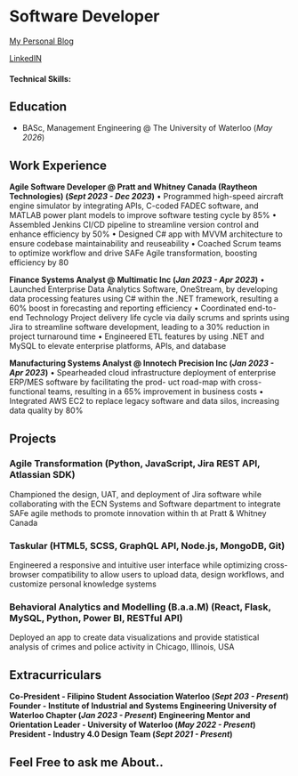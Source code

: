 # Software Developer
[My Personal Blog](https://medium.com/@adrv.eraa)

[LinkedIN]()

#### Technical Skills: 

## Education
- BASc, Management Engineering @ The University of Waterloo (_May 2026_)

## Work Experience
**Agile Software Developer @ Pratt and Whitney Canada (Raytheon Technologies) (_Sept 2023 - Dec 2023_)**
• Programmed high-speed aircraft engine simulator by integrating APIs, C-coded FADEC software, and
MATLAB power plant models to improve software testing cycle by 85%
• Assembled Jenkins CI/CD pipeline to streamline version control and enhance efficiency by 50%
• Designed C# app with MVVM architecture to ensure codebase maintainability and reuseability
• Coached Scrum teams to optimize workflow and drive SAFe Agile transformation, boosting efficiency by 80

**Finance Systems Analyst @ Multimatic Inc (_Jan 2023 - Apr 2023_)**
• Launched Enterprise Data Analytics Software, OneStream, by developing data processing features using
C# within the .NET framework, resulting a 60% boost in forecasting and reporting efficiency
• Coordinated end-to-end Technology Project delivery life cycle via daily scrums and sprints using Jira to
streamline software development, leading to a 30% reduction in project turnaround time
• Engineered ETL features by using .NET and MySQL to elevate enterprise platforms, APIs, and database

**Manufacturing Systems Analyst @ Innotech Precision Inc (_Jan 2023 - Apr 2023_)**
• Spearheaded cloud infrastructure deployment of enterprise ERP/MES software by facilitating the prod-
uct road-map with cross-functional teams, resulting in a 65% improvement in business costs
• Integrated AWS EC2 to replace legacy software and data silos, increasing data quality by 80%

## Projects
### Agile Transformation (Python, JavaScript, Jira REST API, Atlassian SDK)
Championed the design, UAT, and deployment of Jira software while collaborating with the ECN Systems and
Software department to integrate SAFe agile methods to promote innovation within th at Pratt & Whitney Canada

### Taskular (HTML5, SCSS, GraphQL API, Node.js, MongoDB, Git)
Engineered a responsive and intuitive user interface while optimizing cross-browser compatibility to allow
users to upload data, design workflows, and customize personal knowledge systems

### Behavioral Analytics and Modelling (B.a.a.M) (React, Flask, MySQL, Python, Power BI, RESTful API)
Deployed an app to create data visualizations and provide statistical analysis of crimes and police activity in
Chicago, Illinois, USA


## Extracurriculars
**Co-President - Filipino Student Association Waterloo (_Sept 203 - Present_)**
**Founder - Institute of Industrial and Systems Engineering University of Waterloo Chapter (_Jan 2023 - Present_)**
**Engineering Mentor and Orientation Leader - University of Waterloo (_May 2022 - Present_)**
**President - Industry 4.0 Design Team (_Sept 2021 - Present_)**

## Feel Free to ask me About..
